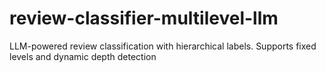 # review-classifier-multilevel-llm
LLM-powered review classification with hierarchical labels. Supports fixed levels and dynamic depth detection

